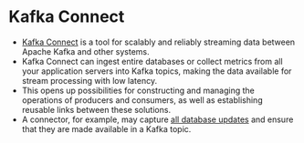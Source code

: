 # Kafka Connect
- [Kafka Connect](https://kafka.apache.org/documentation.html#connect) is a tool for scalably and reliably streaming data between Apache Kafka and other systems.
- Kafka Connect can ingest entire databases or collect metrics from all your application servers into Kafka topics, making the data available for stream processing with low latency.
- This opens up possibilities for constructing and managing the operations of producers and consumers, as well as establishing reusable links between these solutions. 
- A connector, for example, may capture [all database updates](../../6_DatabaseServices/Glossaries/ChangeDataCapture.md) and ensure that they are made available in a Kafka topic.
